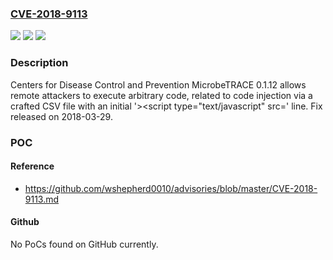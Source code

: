 ### [CVE-2018-9113](https://cve.mitre.org/cgi-bin/cvename.cgi?name=CVE-2018-9113)
![](https://img.shields.io/static/v1?label=Product&message=n%2Fa&color=blue)
![](https://img.shields.io/static/v1?label=Version&message=n%2Fa&color=blue)
![](https://img.shields.io/static/v1?label=Vulnerability&message=n%2Fa&color=brighgreen)

### Description

Centers for Disease Control and Prevention MicrobeTRACE 0.1.12 allows remote attackers to execute arbitrary code, related to code injection via a crafted CSV file with an initial '><script type="text/javascript" src=' line. Fix released on 2018-03-29.

### POC

#### Reference
- https://github.com/wshepherd0010/advisories/blob/master/CVE-2018-9113.md

#### Github
No PoCs found on GitHub currently.

